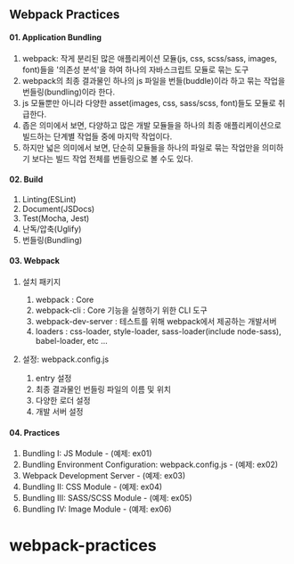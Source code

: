 ## Webpack Practices


#### 01. Application Bundling
1. webpack: 작게 분리된 많은 애플리케이션 모듈(js, css, scss/sass, images, font)들을 '의존성 분석'을 하여 하나의 자바스크립트 모듈로 묶는 도구
2. webpack의 최종 결과물인 하나의 js 파일을 번들(buddle)이라 하고 묶는 작업을 번들링(bundling)이라 한다.
3. js 모듈뿐만 아니라 다양한 asset(images, css, sass/scss, font)들도 모듈로 취급한다.
4. 좁은 의미에서 보면, 다양하고 많은 개발 모듈들을 하나의 최종 애플리케이션으로 빌드하는 단계별 작업들 중에 마지막 작업이다.
5. 하지만 넓은 의미에서 보면, 단순히 모듈들을 하나의 파일로 묶는 작업만을 의미하기 보다는 빌드 작업 전체를 번들링으로 볼 수도 있다. 


#### 02. Build
1. Linting(ESLint)
2. Document(JSDocs)
3. Test(Mocha, Jest)
4. 난독/압축(Uglify)
5. 번들링(Bundling)


#### 03. Webpack
1. 설치 패키지
    
    1) webpack : Core
    2) webpack-cli : Core 기능을 실행하기 위한 CLI 도구
    3) webpack-dev-server : 테스트를 위해 webpack에서 제공하는 개발서버
    4) loaders : css-loader, style-loader, sass-loader(include node-sass), babel-loader, etc ...

2. 설정: webpack.config.js

    1) entry 설정
    2) 최종 결과물인 번들링 파일의 이름 및 위치
    3) 다양한 로더 설정
    4) 개발 서버 설정


#### 04. Practices
1. Bundling I: JS Module - (예제: ex01)
2. Bundling Environment Configuration: webpack.config.js - (예제: ex02)
3. Webpack Development Server - (예제: ex03)
4. Bundling II: CSS Module - (예제: ex04)
5. Bundling III: SASS/SCSS Module - (예제: ex05)
6. Bundling IV: Image Module - (예제: ex06)
# webpack-practices
